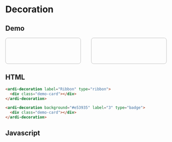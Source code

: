 # Decoration

## Demo

<script src="/components/decoration.js" type="module"></script>

<style>
  ardi-decoration {
    flex-grow: 1;
  }
  .demo-card {
		border: 1px solid rgba(125, 125, 125, 0.5);
		border-radius: 8px;
    height: 5rem;
  }
</style>

<div style="display: flex; gap: 2rem;">

  <ardi-decoration label="Ribbon" type="ribbon">
    <div class="demo-card"></div>
  </ardi-decoration>

  <ardi-decoration background="#e53935" label="3" type="badge">
    <div class="demo-card"></div>
  </ardi-decoration>

</div>

## HTML

```html
<ardi-decoration label="Ribbon" type="ribbon">
  <div class="demo-card"></div>
</ardi-decoration>

<ardi-decoration background="#e53935" label="3" type="badge">
  <div class="demo-card"></div>
</ardi-decoration>
```

## Javascript

[](../components/decoration.js ':include')
